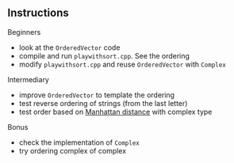 
## Instructions

Beginners
* look at the `OrderedVector` code
* compile and run `playwithsort.cpp`. See the ordering
* modify `playwithsort.cpp` and reuse `OrderedVector` with `Complex`

Intermediary
* improve `OrderedVector` to template the ordering
* test reverse ordering of strings (from the last letter)
* test order based on [Manhattan distance](https://en.wikipedia.org/wiki/Taxicab_geometry) with complex type

Bonus
* check the implementation of `Complex`
* try ordering complex of complex
